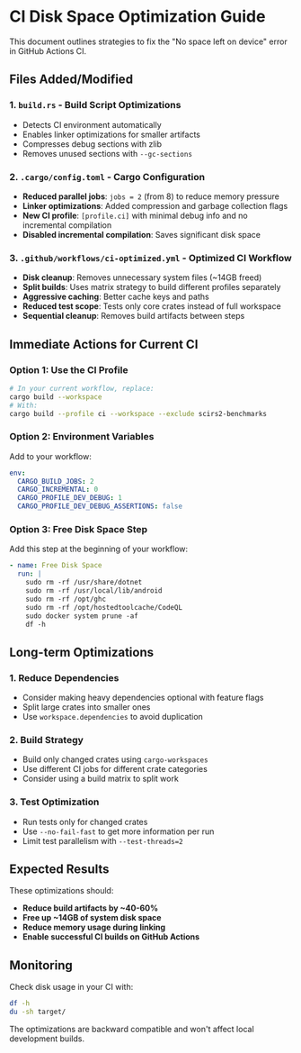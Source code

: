 # CI Disk Space Optimization Guide

This document outlines strategies to fix the "No space left on device" error in GitHub Actions CI.

## Files Added/Modified

### 1. `build.rs` - Build Script Optimizations
- Detects CI environment automatically
- Enables linker optimizations for smaller artifacts
- Compresses debug sections with zlib
- Removes unused sections with `--gc-sections`

### 2. `.cargo/config.toml` - Cargo Configuration
- **Reduced parallel jobs**: `jobs = 2` (from 8) to reduce memory pressure
- **Linker optimizations**: Added compression and garbage collection flags
- **New CI profile**: `[profile.ci]` with minimal debug info and no incremental compilation
- **Disabled incremental compilation**: Saves significant disk space

### 3. `.github/workflows/ci-optimized.yml` - Optimized CI Workflow
- **Disk cleanup**: Removes unnecessary system files (~14GB freed)
- **Split builds**: Uses matrix strategy to build different profiles separately
- **Aggressive caching**: Better cache keys and paths
- **Reduced test scope**: Tests only core crates instead of full workspace
- **Sequential cleanup**: Removes build artifacts between steps

## Immediate Actions for Current CI

### Option 1: Use the CI Profile
```bash
# In your current workflow, replace:
cargo build --workspace
# With:
cargo build --profile ci --workspace --exclude scirs2-benchmarks
```

### Option 2: Environment Variables
Add to your workflow:
```yaml
env:
  CARGO_BUILD_JOBS: 2
  CARGO_INCREMENTAL: 0
  CARGO_PROFILE_DEV_DEBUG: 1
  CARGO_PROFILE_DEV_DEBUG_ASSERTIONS: false
```

### Option 3: Free Disk Space Step
Add this step at the beginning of your workflow:
```yaml
- name: Free Disk Space
  run: |
    sudo rm -rf /usr/share/dotnet
    sudo rm -rf /usr/local/lib/android
    sudo rm -rf /opt/ghc
    sudo rm -rf /opt/hostedtoolcache/CodeQL
    sudo docker system prune -af
    df -h
```

## Long-term Optimizations

### 1. Reduce Dependencies
- Consider making heavy dependencies optional with feature flags
- Split large crates into smaller ones
- Use `workspace.dependencies` to avoid duplication

### 2. Build Strategy
- Build only changed crates using `cargo-workspaces`
- Use different CI jobs for different crate categories
- Consider using a build matrix to split work

### 3. Test Optimization
- Run tests only for changed crates
- Use `--no-fail-fast` to get more information per run
- Limit test parallelism with `--test-threads=2`

## Expected Results

These optimizations should:
- **Reduce build artifacts by ~40-60%**
- **Free up ~14GB of system disk space**
- **Reduce memory usage during linking**
- **Enable successful CI builds on GitHub Actions**

## Monitoring

Check disk usage in your CI with:
```bash
df -h
du -sh target/
```

The optimizations are backward compatible and won't affect local development builds.